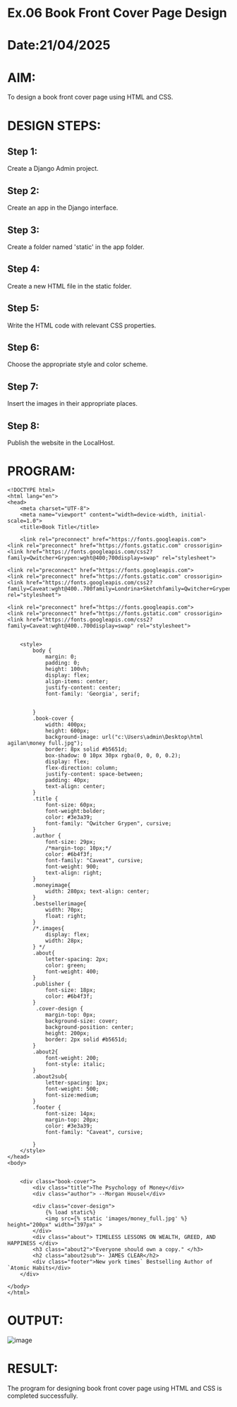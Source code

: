 # Ex.06 Book Front Cover Page Design
# Date:21/04/2025
# AIM:
To design a book front cover page using HTML and CSS.

# DESIGN STEPS:
## Step 1:
Create a Django Admin project.

## Step 2:
Create an app in the Django interface.

## Step 3:
Create a folder named 'static' in the app folder.

## Step 4:
Create a new HTML file in the static folder.

## Step 5:
Write the HTML code with relevant CSS properties.

## Step 6:
Choose the appropriate style and color scheme.

## Step 7:
Insert the images in their appropriate places.

## Step 8:
Publish the website in the LocalHost.

# PROGRAM:
```
<!DOCTYPE html>
<html lang="en">
<head>
    <meta charset="UTF-8">
    <meta name="viewport" content="width=device-width, initial-scale=1.0">
    <title>Book Title</title>

    <link rel="preconnect" href="https://fonts.googleapis.com">
<link rel="preconnect" href="https://fonts.gstatic.com" crossorigin>
<link href="https://fonts.googleapis.com/css2?family=Qwitcher+Grypen:wght@400;700display=swap" rel="stylesheet">

<link rel="preconnect" href="https://fonts.googleapis.com">
<link rel="preconnect" href="https://fonts.gstatic.com" crossorigin>
<link href="https://fonts.googleapis.com/css2?family=Caveat:wght@400..700family=Londrina+Sketchfamily=Qwitcher+Grypen:wght@400;700&display=swap" rel="stylesheet">

<link rel="preconnect" href="https://fonts.googleapis.com">
<link rel="preconnect" href="https://fonts.gstatic.com" crossorigin>
<link href="https://fonts.googleapis.com/css2?family=Caveat:wght@400..700display=swap" rel="stylesheet">


    <style>
        body {
            margin: 0;
            padding: 0;
            height: 100vh;
            display: flex;
            align-items: center;
            justify-content: center;
            font-family: 'Georgia', serif;
            
           
        }
        .book-cover {
            width: 400px;
            height: 600px;
            background-image: url("c:\Users\admin\Desktop\html agilan\money full.jpg");
            border: 8px solid #b5651d;
            box-shadow: 0 10px 30px rgba(0, 0, 0, 0.2);
            display: flex;
            flex-direction: column;
            justify-content: space-between;
            padding: 40px;
            text-align: center;
        }
        .title {
            font-size: 60px;
            font-weight:bolder;
            color: #3e3a39;
            font-family: "Qwitcher Grypen", cursive;
        }
        .author {
            font-size: 29px;
            /*margin-top: 10px;*/
            color: #6b4f3f;
            font-family: "Caveat", cursive;
            font-weight: 900;
            text-align: right;
        }
        .moneyimage{
            width: 280px; text-align: center;
        }
        .bestsellerimage{
            width: 70px;
            float: right;
        }
        /*.images{
            display: flex;
            width: 28px; 
        } */
        .about{
            letter-spacing: 2px;
            color: green;
            font-weight: 400;
        }
        .publisher {
            font-size: 18px;
            color: #6b4f3f;
        }
         .cover-design {
            margin-top: 0px; 
            background-size: cover;
            background-position: center;
            height: 200px;
            border: 2px solid #b5651d;
        }  
        .about2{
            font-weight: 200;
            font-style: italic;
        }
        .about2sub{
            letter-spacing: 1px;
            font-weight: 500;
            font-size:medium;
        }
        .footer {
            font-size: 14px;
            margin-top: 20px;
            color: #3e3a39;
            font-family: "Caveat", cursive;

        }
    </style>
</head>
<body>
    

    <div class="book-cover">
        <div class="title">The Psychology of Money</div>
        <div class="author"> --Morgan Housel</div>
        
        <div class="cover-design">
            {% load static%}
            <img src={% static 'images/money_full.jpg' %} height="200px" width="397px" >
        </div>
        <div class="about"> TIMELESS LESSONS ON WEALTH, GREED, AND HAPPINESS </div>
        <h3 class="about2">"Everyone should own a copy." </h3>
        <h2 class="about2sub">- JAMES CLEAR</h2>
        <div class="footer">New york times` Bestselling Author of `Atomic Habits</div>
    </div>

</body>
</html>
```
# OUTPUT:
![image](https://github.com/user-attachments/assets/685a5b91-dd73-4ee8-be5a-f36433f7863b)

# RESULT:
The program for designing book front cover page using HTML and CSS is completed successfully.
